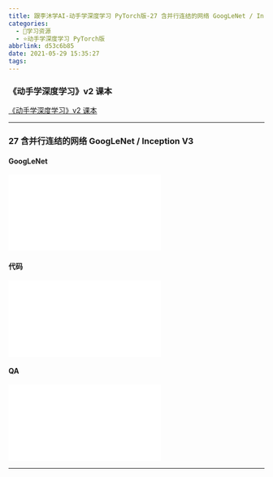 ```yaml
---
title: 跟李沐学AI-动手学深度学习 PyTorch版-27 含并行连结的网络 GoogLeNet / Inception V3
categories:
  - 🌙学习资源
  - ⭐动手学深度学习 PyTorch版
abbrlink: d53c6b85
date: 2021-05-29 15:35:27
tags:
---
```


### 《动手学深度学习》v2 课本

[《动手学深度学习》v2 课本](http://zh.d2l.ai/)

***

### 27 含并行连结的网络 GoogLeNet / Inception V3

#### GoogLeNet

<iframe src="//player.bilibili.com/player.html?aid=460824062&bvid=BV1b5411g7Xo&cid=345710662&page=1" scrolling="no" border="0" frameborder="no" framespacing="0" allowfullscreen="true"> </iframe>

<!--more-->

#### 代码

<iframe src="//player.bilibili.com/player.html?aid=460824062&bvid=BV1b5411g7Xo&cid=345717219&page=2" scrolling="no" border="0" frameborder="no" framespacing="0" allowfullscreen="true"> </iframe>

#### QA

<iframe src="//player.bilibili.com/player.html?aid=460824062&bvid=BV1b5411g7Xo&cid=345718588&page=3" scrolling="no" border="0" frameborder="no" framespacing="0" allowfullscreen="true"> </iframe>

***
